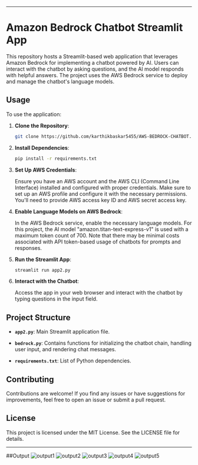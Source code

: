 
---

# Amazon Bedrock Chatbot Streamlit App

This repository hosts a Streamlit-based web application that leverages Amazon Bedrock for implementing a chatbot powered by AI. Users can interact with the chatbot by asking questions, and the AI model responds with helpful answers. The project uses the AWS Bedrock service to deploy and manage the chatbot's language models.

## Usage

To use the application:

1. **Clone the Repository**: 
   
    ```bash
    git clone https://github.com/karthikbaskar5455/AWS-BEDROCK-CHATBOT.git
    ```

2. **Install Dependencies**:
   
    ```bash
    pip install -r requirements.txt
    ```

3. **Set Up AWS Credentials**:
   
   Ensure you have an AWS account and the AWS CLI (Command Line Interface) installed and configured with proper credentials. Make sure to set up an AWS profile and configure it with the necessary permissions. You'll need to provide AWS access key ID and AWS secret access key.

4. **Enable Language Models on AWS Bedrock**:
   
   In the AWS Bedrock service, enable the necessary language models. For this project, the AI model "amazon.titan-text-express-v1" is used with a maximum token count of 700. Note that there may be minimal costs associated with API token-based usage of chatbots for prompts and responses.

5. **Run the Streamlit App**:
   
    ```bash
    streamlit run app2.py
    ```

6. **Interact with the Chatbot**:
   
   Access the app in your web browser and interact with the chatbot by typing questions in the input field.

## Project Structure

- **`app2.py`**: Main Streamlit application file.
  
- **`bedrock.py`**: Contains functions for initializing the chatbot chain, handling user input, and rendering chat messages.
  
- **`requirements.txt`**: List of Python dependencies.

## Contributing

Contributions are welcome! If you find any issues or have suggestions for improvements, feel free to open an issue or submit a pull request.

## License

This project is licensed under the MIT License. See the LICENSE file for details.

---
##Output 
![output1](https://github.com/karthikbaskar5455/AWS-BEDROCK-CHATBOT/assets/164629495/341caedf-b4e0-44f1-840f-8996a1def7a8)
![output2](https://github.com/karthikbaskar5455/AWS-BEDROCK-CHATBOT/assets/164629495/8a12a79b-36a8-4000-a579-74bd30725687)
![output3](https://github.com/karthikbaskar5455/AWS-BEDROCK-CHATBOT/assets/164629495/1f5c36b4-d700-48cb-8d1f-292ad44b4b5e)
![output4](https://github.com/karthikbaskar5455/AWS-BEDROCK-CHATBOT/assets/164629495/59c4ec01-17ef-4f05-af28-d38884402164)
![output5](https://github.com/karthikbaskar5455/AWS-BEDROCK-CHATBOT/assets/164629495/ab9508d1-31d5-40fb-bd7b-bf525a37d7ac)

